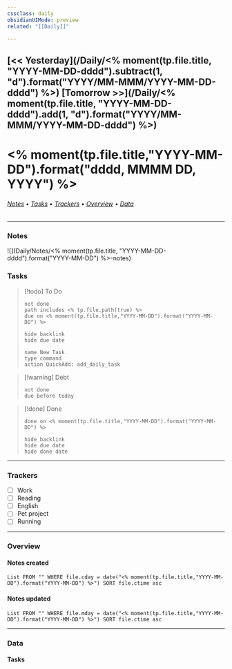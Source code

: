 ```yaml
---
cssclass: daily
obsidianUIMode: preview
related: "[[Daily]]"

---
```

## [<< Yesterday](/Daily/<% moment(tp.file.title, "YYYY-MM-DD-dddd").subtract(1, "d").format("YYYY/MM-MMM/YYYY-MM-DD-dddd") %>) [Tomorrow >>](/Daily/<% moment(tp.file.title, "YYYY-MM-DD-dddd").add(1, "d").format("YYYY/MM-MMM/YYYY-MM-DD-dddd") %>)
# <% moment(tp.file.title,"YYYY-MM-DD").format("dddd, MMMM DD, YYYY") %>
###### [Notes](#Notes) • [Tasks](#Tasks) • [Trackers](#Trackers) • [Overview](#Overview) • [Data](#Data)
---
### Notes
![](Daily/Notes/<% moment(tp.file.title, "YYYY-MM-DD-dddd").format("YYYY-MM-DD") %>-notes)

### Tasks

> [!todo] To Do
>```tasks
>not done
>path includes <% tp.file.path(true) %>
>due on <% moment(tp.file.title,"YYYY-MM-DD").format("YYYY-MM-DD") %>
>
>hide backlink
>hide due date
>```
>```button
>name New Task
>type command
>action QuickAdd: add_daily_task
>```

> [!warning] Debt 
>```tasks
>not done
>due before today
>```

> [!done] Done
>```tasks
>done on <% moment(tp.file.title,"YYYY-MM-DD").format("YYYY-MM-DD") %>
>
>hide backlink
>hide due date
>hide done date
>```

---
### Trackers

- [ ] Work
- [ ] Reading
- [ ] English
- [ ] Pet project
- [ ] Running

---
### Overview

#### Notes created
```dataview
List FROM "" WHERE file.cday = date("<% moment(tp.file.title,"YYYY-MM-DD").format("YYYY-MM-DD") %>") SORT file.ctime asc
```
#### Notes updated
```dataview
List FROM "" WHERE file.mday = date("<% moment(tp.file.title,"YYYY-MM-DD").format("YYYY-MM-DD") %>") SORT file.ctime asc
```
---
### Data

#### Tasks
